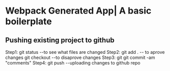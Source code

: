 # Webpack Generated App| A basic boilerplate 
<h2>Pushing existing project to github</h2>
Step1: git status  --to see what files are changed
Step2: git add .   -- to aprove changes  git checkout --to disaprove changes
Step3: git git commit -am "comments"   
Step4: git push    --uploading changes to github repo
